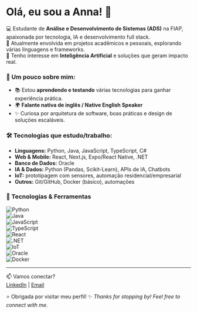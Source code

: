 # Olá, eu sou a Anna! 👋

💻 Estudante de **Análise e Desenvolvimento de Sistemas (ADS)** na FIAP, apaixonada por tecnologia, IA e desenvolvimento full stack.  
🚀 Atualmente envolvida em projetos acadêmicos e pessoais, explorando várias linguagens e frameworks.  
🤖 Tenho interesse em **Inteligência Artificial** e soluções que geram impacto real.  

### 🌟 Um pouco sobre mim:
- 📚 Estou **aprendendo e testando** várias tecnologias para ganhar experiência prática.  
- 🌍 **Falante nativa de inglês / Native English Speaker**
- ✨ Curiosa por arquitetura de software, boas práticas e design de soluções escaláveis.  

### 🛠️ Tecnologias que estudo/trabalho:
- **Linguagens:** Python, Java, JavaScript, TypeScript, C#  
- **Web & Mobile:** React, Next.js, Expo/React Native, .NET  
- **Banco de Dados:** Oracle 
- **IA & Dados:** Python (Pandas, Scikit-Learn), APIs de IA, Chatbots  
- **IoT:** prototipagem com sensores, automação residencial/empresarial  
- **Outros:** Git/GitHub, Docker (básico), automações  

### 🚀 Tecnologias & Ferramentas
![Python](https://img.shields.io/badge/Python-3776AB?style=for-the-badge&logo=python&logoColor=white)  
![Java](https://img.shields.io/badge/Java-ED8B00?style=for-the-badge&logo=openjdk&logoColor=white)  
![JavaScript](https://img.shields.io/badge/JavaScript-F7DF1E?style=for-the-badge&logo=javascript&logoColor=black)  
![TypeScript](https://img.shields.io/badge/TypeScript-007ACC?style=for-the-badge&logo=typescript&logoColor=white)  
![React](https://img.shields.io/badge/React-20232A?style=for-the-badge&logo=react&logoColor=61DAFB)  
![.NET](https://img.shields.io/badge/.NET-512BD4?style=for-the-badge&logo=dotnet&logoColor=white)  
![IoT](https://img.shields.io/badge/IoT-FF6F00?style=for-the-badge&logo=arduino&logoColor=white)  
![Oracle](https://img.shields.io/badge/Oracle-F80000?style=for-the-badge&logo=oracle&logoColor=white)  
![Docker](https://img.shields.io/badge/Docker-2496ED?style=for-the-badge&logo=docker&logoColor=white)  

---

📫 Vamos conectar?  
[LinkedIn](https://www.linkedin.com/in/anna-beatriz-de-araújo-bonfim-957298324/) | [Email](mailto:annabonfim@icloud.com)  

⭐ Obrigada por visitar meu perfil!
✨ *Thanks for stopping by! Feel free to connect with me.*  
